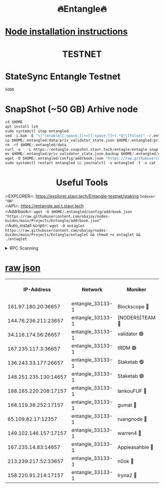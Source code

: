 <h1 align="center"> 🔥Entangle🔥</h1>

[Node installation instructions](https://github.com/obajay/nodes-Guides/tree/main/Projects/Entangle)
=

<h1 align="center"> TESTNET</h1>

# StateSync Entangle Testnet
```python
SOON
```
# SnapShot (~50 GB) Arhive node
```python
cd $HOME
apt install lz4
sudo systemctl stop entangled
sed -i.bak -E "s|^(enable[[:space:]]+=[[:space:]]+).*$|\1false|" ~/.entangled/config/config.toml
cp $HOME/.entangled/data/priv_validator_state.json $HOME/.entangled/priv_validator_state.json.backup
rm -rf $HOME/.entangled/data
curl -o - -L https://entangle.snapshot.stavr.tech/entagle/entagle-snap.tar.lz4 | lz4 -c -d - | tar -x -C $HOME/.entangled --strip-components 2
mv $HOME/.entangled/priv_validator_state.json.backup $HOME/.entangled/data/priv_validator_state.json
wget -O $HOME/.entangled/config/addrbook.json "https://raw.githubusercontent.com/obajay/nodes-Guides/main/Projects/Entangle/addrbook.json"
sudo systemctl restart entangled && journalctl -u entangled -f -o cat
```
 <h1 align="center"> Useful Tools</h1>
 
🔥EXPLORER🔥: https://explorer.stavr.tech/Entangle-testnet/staking        `Indexer "ON"` \
🔥API🔥:      https://entangle.api.t.stavr.tech \
🔥Addrbook🔥: ```wget -O $HOME/.entangled/config/addrbook.json "https://raw.githubusercontent.com/obajay/nodes-Guides/main/Projects/Entangle/addrbook.json"``` \
🔥Auto_install script🔥:  `wget -O entaglet https://raw.githubusercontent.com/obajay/nodes-Guides/main/Projects/Entangle/entaglet && chmod +x entaglet && ./entaglet`


<details>
<summary>RPC Scanning</summary>

<h2 align="center"> We scan nodes in real time every 4 hours. And we provide the final result of RPC endpoints.
We cannot influence the operation of these nodes in any way. </h2>


```python
If Voting Power is higher than 0 --> then the Node is a validator of the network and may be subject to attack and be a potential threat to the chain.
```
```python
We marked such validators with a red symbol
```

</details>

[raw json](https://rpc-check.entangt.stavr.tech/entangt/rpc-entangt-result.json)
=


<table><tr><th>IP-Address</th><th>Network</th><th>Moniker</th><th>Latest Block Height</th><th>Earliest Block Height</th><th>Catching Up</th><th>Tx Index</th><th>Voting Power</th><th>Scan Time</th></tr><tr><td>161.97.180.20:36657</td><td>entangle_33133-1</td><td>Blockscope 🔴</td><td>1846393</td><td>1</td><td>False</td><td>off</td><td>259606473635098</td><td>2024-01-25T04:50:12.935397653UTC</td></tr><tr><td>144.76.236.211:23657</td><td>entangle_33133-1</td><td>[NODERS]TEAM 🔴</td><td>1846395</td><td>1</td><td>False</td><td>off</td><td>27049800500000000</td><td>2024-01-25T04:50:24.861196584UTC</td></tr><tr><td>34.116.174.56:26657</td><td>entangle_33133-1</td><td>validator 🟢</td><td>1846395</td><td>1</td><td>False</td><td>on</td><td>0</td><td>2024-01-25T04:50:31.702056572UTC</td></tr><tr><td>167.235.117.3:36657</td><td>entangle_33133-1</td><td>tRDM 🟢</td><td>1846396</td><td>1</td><td>False</td><td>on</td><td>0</td><td>2024-01-25T04:50:32.931715578UTC</td></tr><tr><td>136.243.33.177:26657</td><td>entangle_33133-1</td><td>Staketab 🟢</td><td>1846395</td><td>660001</td><td>False</td><td>on</td><td>0</td><td>2024-01-25T04:50:27.181644893UTC</td></tr><tr><td>148.251.235.130:14657</td><td>entangle_33133-1</td><td>Staketab 🟢</td><td>1846393</td><td>660801</td><td>False</td><td>on</td><td>0</td><td>2024-01-25T04:50:12.624229888UTC</td></tr><tr><td>188.165.220.208:17157</td><td>entangle_33133-1</td><td>lankouFUF 🔴</td><td>1846394</td><td>725001</td><td>False</td><td>on</td><td>312833891990001</td><td>2024-01-25T04:50:18.106746309UTC</td></tr><tr><td>168.119.38.252:17157</td><td>entangle_33133-1</td><td>gumat 🔴</td><td>1846394</td><td>962001</td><td>False</td><td>on</td><td>311893412878335</td><td>2024-01-25T04:50:17.785912003UTC</td></tr><tr><td>65.109.82.17:12357</td><td>entangle_33133-1</td><td>ruangnode 🔴</td><td>1846393</td><td>1312001</td><td>False</td><td>off</td><td>437579962370126</td><td>2024-01-25T04:50:13.349072359UTC</td></tr><tr><td>149.102.146.157:17157</td><td>entangle_33133-1</td><td>warren4 🔴</td><td>1846395</td><td>1436001</td><td>False</td><td>on</td><td>484417023854259</td><td>2024-01-25T04:50:24.594252595UTC</td></tr><tr><td>167.235.14.83:14657</td><td>entangle_33133-1</td><td>Appieasahbie 🔴</td><td>1846396</td><td>1716001</td><td>False</td><td>on</td><td>44123221801989996</td><td>2024-01-25T04:50:32.581658685UTC</td></tr><tr><td>213.239.217.52:33657</td><td>entangle_33133-1</td><td>n0ok 🔴</td><td>1846395</td><td>1746395</td><td>False</td><td>off</td><td>46574392273662988</td><td>2024-01-25T04:50:31.948803066UTC</td></tr><tr><td>158.220.91.214:17157</td><td>entangle_33133-1</td><td>Iryna2 🔴</td><td>1846396</td><td>1822001</td><td>False</td><td>on</td><td>298287408343724</td><td>2024-01-25T04:50:32.286145228UTC</td></tr></table>
